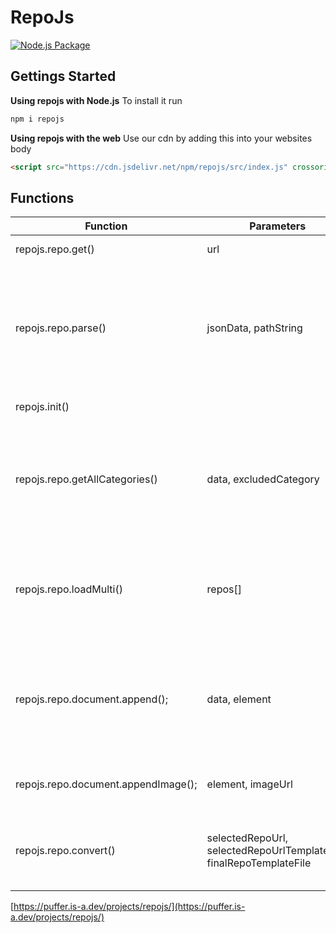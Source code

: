 # RepoJs
[![Node.js Package](https://github.com/KevinAlavik/repojs/actions/workflows/npm-publish.yml/badge.svg)](https://github.com/KevinAlavik/repojs/actions/workflows/npm-publish.yml)

## Gettings Started
**Using repojs with Node.js**
To install it run
```bash
npm i repojs
```

**Using repojs with the web**
Use our cdn by adding this into your websites body
```html
<script src="https://cdn.jsdelivr.net/npm/repojs/src/index.js" crossorigin="anonymous"></script>
```

## Functions
| Function | Parameters | Score | Note | Example |
|---|---|---|---|---|
| repojs.repo.get() | url | A+ | You need this to get the json data. | repojs.repo.get("https://example.com/example.json"); |
| repojs.repo.parse() | jsonData, pathString | A+ | You need this to parse the outputed jsonData by repojs.repo.get(); pathString is not needed only use it if you want parse a specific array | repojs.repo.parse(data, "META");<br>repojs.repo.parse(data, "Tweaked[1]"); |
| repojs.init() |  | A | Not really needed | repojs.init(); |
| repojs.repo.getAllCategories() | data, excludedCategory | B | Use if you want every array (or other data) other then the selected excludeCategory (wich is basiclly the name of the array you want to exclude | repojs.repo.getAllCategories(data, "META"); |
| repojs.repo.loadMulti() | repos[] | A- | Use if you want to load multiple repos/json sources, use this is you have an array of repos/json sources. | repojs.repo.loadMulti(repos); |
| repojs.repo.document.append(); | data, element | A+ | Use this to append the parsed json data to the element, you can really append anything to the selected element with this. | repojs.repo.document.append(data, document.getElementById('out')); |
| repojs.repo.document.appendImage(); | element, imageUrl | F- | This doesnt seem to work atm. Working on an fix | repojs.repo.document.appendImage(document.getElementById('out'), "https://example.com/example.png"); |
| repojs.repo.convert() | selectedRepoUrl, selectedRepoUrlTemplateFile, finalRepoTemplateFile | E- | This is under developement, this is used to convert one repo format into antoher | repojs.repo.document.convert("https://example.com/example.json", "scarlet", "scylla"); |

[https://puffer.is-a.dev/projects/repojs/](https://puffer.is-a.dev/projects/repojs/)
